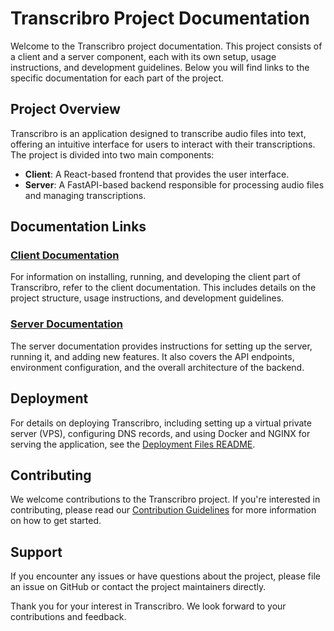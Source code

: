 # Transcribro Project Documentation

Welcome to the Transcribro project documentation. This project consists of a client and a server component, each with its own setup, usage instructions, and development guidelines. Below you will find links to the specific documentation for each part of the project.

## Project Overview

Transcribro is an application designed to transcribe audio files into text, offering an intuitive interface for users to interact with their transcriptions. The project is divided into two main components:

- **Client**: A React-based frontend that provides the user interface.
- **Server**: A FastAPI-based backend responsible for processing audio files and managing transcriptions.

## Documentation Links

### [Client Documentation](./transcribe-client/README.md)

For information on installing, running, and developing the client part of Transcribro, refer to the client documentation. This includes details on the project structure, usage instructions, and development guidelines.

### [Server Documentation](./server/README.md)

The server documentation provides instructions for setting up the server, running it, and adding new features. It also covers the API endpoints, environment configuration, and the overall architecture of the backend.

## Deployment

For details on deploying Transcribro, including setting up a virtual private server (VPS), configuring DNS records, and using Docker and NGINX for serving the application, see the [Deployment Files README](./deployment-files/README.md).

## Contributing

We welcome contributions to the Transcribro project. If you're interested in contributing, please read our [Contribution Guidelines](./CONTRIBUTING.md) for more information on how to get started.

## Support

If you encounter any issues or have questions about the project, please file an issue on GitHub or contact the project maintainers directly.

Thank you for your interest in Transcribro. We look forward to your contributions and feedback.

